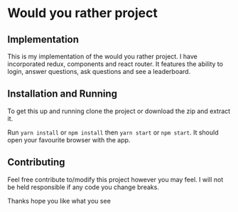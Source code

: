 # Would you rather project

## Implementation

This is my implementation of the would you rather project. I have incorporated redux, components and react router. It features the ability to login, answer questions, ask questions and see a leaderboard.

## Installation and Running

To get this up and running clone the project or download the zip and extract it. 

Run `yarn install` or `npm install` then `yarn start` or `npm start`. It should open your favourite browser with the app.

## Contributing

Feel free contribute to/modify this project however you may feel. I will not be held responsible if any code you change breaks.

Thanks hope you like what you see